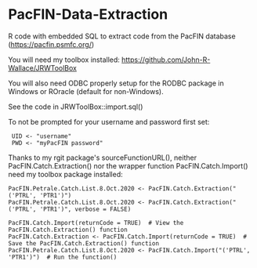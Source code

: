 # PacFIN-Data-Extraction

R code with embedded SQL to extract code from the PacFIN database (https://pacfin.psmfc.org/)

You will need my toolbox installed: https://github.com/John-R-Wallace/JRWToolBox

You will also need ODBC properly setup for the RODBC package in Windows or ROracle (default for non-Windows).

See the code in JRWToolBox::import.sql()

To not be prompted for your username and password first set:

     UID <- "username"
     PWD <- "myPacFIN password"
     
Thanks to my rgit package's sourceFunctionURL(), neither PacFIN.Catch.Extraction() nor the wrapper function PacFIN.Catch.Import() need my toolbox package installed:


    PacFIN.Petrale.Catch.List.8.Oct.2020 <- PacFIN.Catch.Extraction("('PTRL', 'PTR1')")
    PacFIN.Petrale.Catch.List.8.Oct.2020 <- PacFIN.Catch.Extraction("('PTRL', 'PTR1')", verbose = FALSE)
    
    PacFIN.Catch.Import(returnCode = TRUE)  # View the PacFIN.Catch.Extraction() function 
    PacFIN.Catch.Extraction <- PacFIN.Catch.Import(returnCode = TRUE)  # Save the PacFIN.Catch.Extraction() function
    PacFIN.Petrale.Catch.List.8.Oct.2020 <- PacFIN.Catch.Import("('PTRL', 'PTR1')")  # Run the function()
    
    
